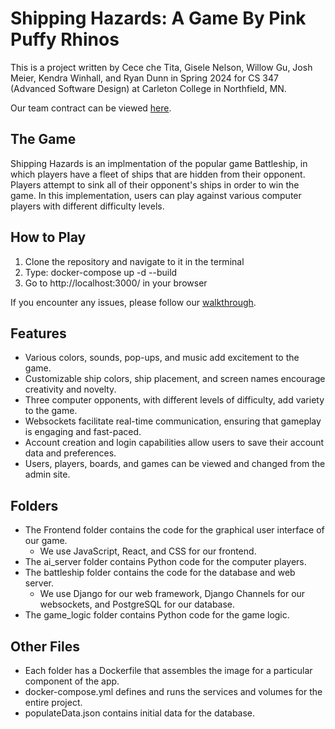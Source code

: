 # Shipping Hazards: A Game By Pink Puffy Rhinos

This is a project written by Cece che Tita, Gisele Nelson, Willow Gu, Josh Meier, Kendra Winhall, and Ryan Dunn in Spring 2024 for CS 347 (Advanced Software Design) at Carleton College in Northfield, MN.

Our team contract can be viewed [here](https://docs.google.com/document/d/1H5b6Cntb_txxInkAW63TwXGf1gbiXd-rTBSbk672Mnk/edit?usp=sharing).

## The Game
Shipping Hazards is an implmentation of the popular game Battleship, in which players have a fleet of ships that are hidden from their opponent. Players attempt to sink all of their opponent's ships in order to win the game. In this implementation, users can play against various computer players with different difficulty levels.

## How to Play
1. Clone the repository and navigate to it in the terminal
2. Type: docker-compose up -d --build
3. Go to http://localhost:3000/ in your browser
   
If you encounter any issues, please follow our [walkthrough](https://github.com/GiseleN523/CS347-ShippingHazards/blob/main/battleship/loaddata_walkthrough.txt).

## Features
* Various colors, sounds, pop-ups, and music add excitement to the game.
* Customizable ship colors, ship placement, and screen names encourage creativity and novelty.
* Three computer opponents, with different levels of difficulty, add variety to the game.
* Websockets facilitate real-time communication, ensuring that gameplay is engaging and fast-paced.
* Account creation and login capabilities allow users to save their account data and preferences.
* Users, players, boards, and games can be viewed and changed from the admin site.

## Folders
* The Frontend folder contains the code for the graphical user interface of our game.
  - We use JavaScript, React, and CSS for our frontend.
* The ai_server folder contains Python code for the computer players.
* The battleship folder contains the code for the database and web server.
  - We use Django for our web framework, Django Channels for our websockets, and PostgreSQL for our database.
* The game_logic folder contains Python code for the game logic.

## Other Files
* Each folder has a Dockerfile that assembles the image for a particular component of the app.
* docker-compose.yml defines and runs the services and volumes for the entire project.
* populateData.json contains initial data for the database.
